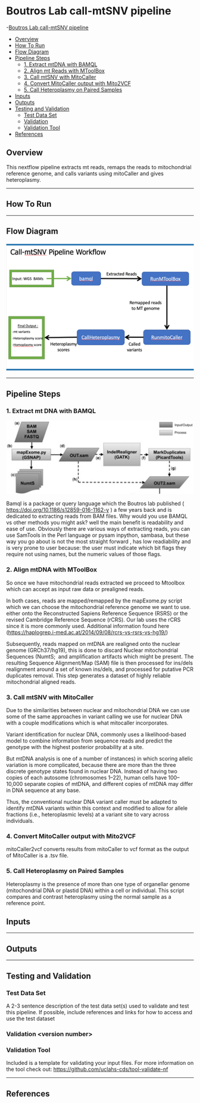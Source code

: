 # Boutros Lab call-mtSNV pipeline

-[Boutros Lab call-mtSNV pipeline](#Boutros-Lab-call-mtSNV-pipeline)
  - [Overview](#overview)
  - [How To Run](#how-to-run)
  - [Flow Diagram](#flow-diagram)
  - [Pipeline Steps](#pipeline-steps)
     - [1. Extract mtDNA with BAMQL](#1-Extract-mtDNA-with-BAMQL)
     - [2. Align mt Reads with MToolBox](#2-Align-mt-Reads-with-MToolBox)
     - [3. Call mtSNV with MitoCaller](#3-Call-mtSNV-with-MitoCaller)
     - [4. Convert MitoCaller output with Mito2VCF](#4-Convert-MitoCaller-output-with-Mito2VCF)
     - [5. Call Heteroplasmy on Paired Samples](#5-Call-Heteroplasmy-on-Paired-Samples)
  - [Inputs](#inputs)
  - [Outputs](#outputs)
  - [Testing and Validation](#testing-and-validation)
    - [Test Data Set](#test-data-set)
    - [Validation ](#validation-version-number)
    - [Validation Tool](#validation-tool)
  - [References](#references)

## Overview
This nextflow pipeline extracts mt reads, remaps the reads to mitochondrial reference genome, and  calls variants using mitoCaller and gives heteroplasmy.
___

## How To Run

___

## Flow Diagram
![flowchart_call-mtSNV](flowchart_call-mtSNV.png)

___
## Pipeline Steps

### 1. Extract mt DNA with BAMQL
![flowchart_mtoolbox_overview](flowchart_mtoolbox_overview.png)

Bamql is a package or query language which the Boutros lab published ( https://doi.org/10.1186/s12859-016-1162-y ) a few  years back and is dedicated to extracting reads from BAM files. Why would you use BAMQL vs other methods you might ask? well the main benefit is readability and ease of use. Obviously there are various ways of extracting reads, you can use SamTools in the Perl language or pysam inpython, sambasa,  but these way you go about is not the most straight forward , has low readiability and is very prone to user because: the user must indicate which bit flags they require not using names, but the numeric values of those flags. 

### 2. Align mtDNA with MToolBox

So once we have mitochondrial reads extracted we proceed to Mtoolbox which can accept as input raw data or prealigned reads. 

In both cases, reads are mapped/remapped by the mapExome.py script which we can choose the mitochondrial reference genome we want to use. either onto the Reconstructed Sapiens Reference Sequence (RSRS) or the revised Cambridge Reference Sequence (rCRS). Our lab uses the rCRS since it is more commonly used. Additional information found here (https://haplogrep.i-med.ac.at/2014/09/08/rcrs-vs-rsrs-vs-hg19/)

Subsequently, reads mapped on mtDNA are realigned onto the nuclear genome (GRCh37/hg19), this is done to discard Nuclear mitochondrial Sequences (NumtS;  and amplification artifacts which might be present. The resulting Sequence Alignment/Map (SAM) file is then processed for ins/dels realignment around a set of known ins/dels, and processed for putative PCR duplicates removal. This step generates a dataset of highly reliable mitochondrial aligned reads.

### 3. Call mtSNV with MitoCaller

Due to the similarities between nuclear and mitochondrial DNA we can use some of the same approaches in variant calling we use for nuclear DNA with a couple modifications which is what mitocaller incorporates.

Variant identification for nuclear DNA, commonly uses a likelihood-based model to combine information from sequence reads and predict the genotype with the highest posterior probability at a site.

But mtDNA analysis is one of a number of instances) in which scoring allelic variation is more complicated, because there are more than the three discrete genotype states found in nuclear DNA. Instead of having two copies of each autosome (chromosomes 1–22), human cells have 100–10,000 separate copies of mtDNA, and different copies of mtDNA may differ in DNA sequence at any base. 

Thus, the conventional nuclear DNA variant caller must be adapted to identify mtDNA variants within this context and modified to allow for allele fractions (i.e., heteroplasmic levels) at a variant site to vary across individuals.

### 4. Convert MitoCaller output with Mito2VCF

mitoCaller2vcf converts results from mitoCaller to vcf format as the output of MitoCaller is a .tsv file.

### 5. Call Heteroplasmy on Paired Samples

Heteroplasmy is the presence of more than one type of organellar genome (mitochondrial DNA or plastid DNA) within a cell or individual. This script compares and contrast heteroplasmy using the normal sample as a reference point.

## Inputs

___

## Outputs

___

## Testing and Validation

### Test Data Set

A 2-3 sentence description of the test data set(s) used to validate and test this pipeline. If possible, include references and links for how to access and use the test dataset

### Validation <version number\>


### Validation Tool

Included is a template for validating your input files. For more information on the tool check out: https://github.com/uclahs-cds/tool-validate-nf

---

## References